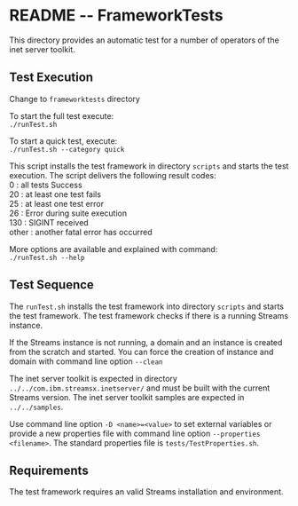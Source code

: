 # README --  FrameworkTests

This directory provides an automatic test for a number of operators of the inet server toolkit.

## Test Execution

Change to `frameworktests` directory  

To start the full test execute:  
`./runTest.sh`

To start a quick test, execute:  
`./runTest.sh --category quick`

This script installs the test framework in directory `scripts` and starts the test execution. The script delivers the following result codes:  
0     : all tests Success  
20    : at least one test fails  
25    : at least one test error  
26    : Error during suite execution  
130   : SIGINT received  
other : another fatal error has occurred  

More options are available and explained with command:  
`./runTest.sh --help`

## Test Sequence

The `runTest.sh` installs the test framework into directory `scripts` and starts the test framework. The test framework 
checks if there is a running Streams instance.

If the Streams instance is not running, a domain and an instance is created from the scratch and started. You can force the 
creation of instance and domain with command line option `--clean`

The inet server toolkit is expected in directory `../../com.ibm.streamsx.inetserver/` and must be built with the current Streams version. 
The inet server toolkit samples are expected in `../../samples`. 

Use command line option `-D <name>=<value>` to set external variables or provide a new properties file with command line option 
`--properties <filename>`. The standard properties file is `tests/TestProperties.sh`.

## Requirements

The test framework requires an valid Streams installation and environment.
